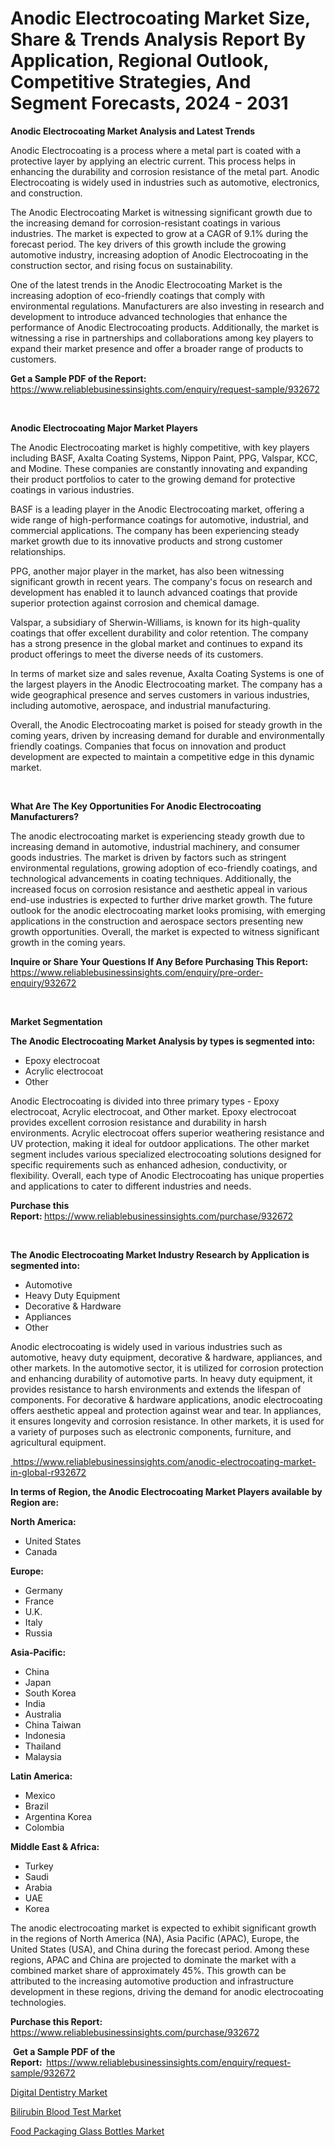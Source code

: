 <p><h1>Anodic Electrocoating Market Size, Share & Trends Analysis Report By Application, Regional Outlook, Competitive Strategies, And Segment Forecasts, 2024 - 2031</h1></p><p><strong>Anodic Electrocoating Market Analysis and Latest Trends</strong></p>
<p><p>Anodic Electrocoating is a process where a metal part is coated with a protective layer by applying an electric current. This process helps in enhancing the durability and corrosion resistance of the metal part. Anodic Electrocoating is widely used in industries such as automotive, electronics, and construction.</p><p>The Anodic Electrocoating Market is witnessing significant growth due to the increasing demand for corrosion-resistant coatings in various industries. The market is expected to grow at a CAGR of 9.1% during the forecast period. The key drivers of this growth include the growing automotive industry, increasing adoption of Anodic Electrocoating in the construction sector, and rising focus on sustainability.</p><p>One of the latest trends in the Anodic Electrocoating Market is the increasing adoption of eco-friendly coatings that comply with environmental regulations. Manufacturers are also investing in research and development to introduce advanced technologies that enhance the performance of Anodic Electrocoating products. Additionally, the market is witnessing a rise in partnerships and collaborations among key players to expand their market presence and offer a broader range of products to customers.</p></p>
<p><strong>Get a Sample PDF of the Report:&nbsp;</strong> <a href="https://www.reliablebusinessinsights.com/enquiry/request-sample/932672">https://www.reliablebusinessinsights.com/enquiry/request-sample/932672</a></p>
<p>&nbsp;</p>
<p><strong>Anodic Electrocoating Major Market Players</strong></p>
<p><p>The Anodic Electrocoating market is highly competitive, with key players including BASF, Axalta Coating Systems, Nippon Paint, PPG, Valspar, KCC, and Modine. These companies are constantly innovating and expanding their product portfolios to cater to the growing demand for protective coatings in various industries.</p><p>BASF is a leading player in the Anodic Electrocoating market, offering a wide range of high-performance coatings for automotive, industrial, and commercial applications. The company has been experiencing steady market growth due to its innovative products and strong customer relationships.</p><p>PPG, another major player in the market, has also been witnessing significant growth in recent years. The company's focus on research and development has enabled it to launch advanced coatings that provide superior protection against corrosion and chemical damage.</p><p>Valspar, a subsidiary of Sherwin-Williams, is known for its high-quality coatings that offer excellent durability and color retention. The company has a strong presence in the global market and continues to expand its product offerings to meet the diverse needs of its customers.</p><p>In terms of market size and sales revenue, Axalta Coating Systems is one of the largest players in the Anodic Electrocoating market. The company has a wide geographical presence and serves customers in various industries, including automotive, aerospace, and industrial manufacturing.</p><p>Overall, the Anodic Electrocoating market is poised for steady growth in the coming years, driven by increasing demand for durable and environmentally friendly coatings. Companies that focus on innovation and product development are expected to maintain a competitive edge in this dynamic market.</p></p>
<p>&nbsp;</p>
<p><strong>What Are The Key Opportunities For Anodic Electrocoating Manufacturers?</strong></p>
<p><p>The anodic electrocoating market is experiencing steady growth due to increasing demand in automotive, industrial machinery, and consumer goods industries. The market is driven by factors such as stringent environmental regulations, growing adoption of eco-friendly coatings, and technological advancements in coating techniques.  Additionally, the increased focus on corrosion resistance and aesthetic appeal in various end-use industries is expected to further drive market growth. The future outlook for the anodic electrocoating market looks promising, with emerging applications in the construction and aerospace sectors presenting new growth opportunities. Overall, the market is expected to witness significant growth in the coming years.</p></p>
<p><strong>Inquire or Share Your Questions If Any Before Purchasing This Report:</strong> <a href="https://www.reliablebusinessinsights.com/enquiry/pre-order-enquiry/932672">https://www.reliablebusinessinsights.com/enquiry/pre-order-enquiry/932672</a></p>
<p>&nbsp;</p>
<p><strong>Market Segmentation</strong></p>
<p><strong>The Anodic Electrocoating Market Analysis by types is segmented into:</strong></p>
<p><ul><li>Epoxy electrocoat</li><li>Acrylic electrocoat</li><li>Other</li></ul></p>
<p><p>Anodic Electrocoating is divided into three primary types - Epoxy electrocoat, Acrylic electrocoat, and Other market. Epoxy electrocoat provides excellent corrosion resistance and durability in harsh environments. Acrylic electrocoat offers superior weathering resistance and UV protection, making it ideal for outdoor applications. The other market segment includes various specialized electrocoating solutions designed for specific requirements such as enhanced adhesion, conductivity, or flexibility. Overall, each type of Anodic Electrocoating has unique properties and applications to cater to different industries and needs.</p></p>
<p><strong>Purchase this Report:&nbsp;</strong><a href="https://www.reliablebusinessinsights.com/purchase/932672">https://www.reliablebusinessinsights.com/purchase/932672</a></p>
<p>&nbsp;</p>
<p><strong>The Anodic Electrocoating Market Industry Research by Application is segmented into:</strong></p>
<p><ul><li>Automotive</li><li>Heavy Duty Equipment</li><li>Decorative & Hardware</li><li>Appliances</li><li>Other</li></ul></p>
<p><p>Anodic electrocoating is widely used in various industries such as automotive, heavy duty equipment, decorative & hardware, appliances, and other markets. In the automotive sector, it is utilized for corrosion protection and enhancing durability of automotive parts. In heavy duty equipment, it provides resistance to harsh environments and extends the lifespan of components. For decorative & hardware applications, anodic electrocoating offers aesthetic appeal and protection against wear and tear. In appliances, it ensures longevity and corrosion resistance. In other markets, it is used for a variety of purposes such as electronic components, furniture, and agricultural equipment.</p></p>
<p><a href="https://www.reliablebusinessinsights.com/anodic-electrocoating-market-in-global-r932672">&nbsp;https://www.reliablebusinessinsights.com/anodic-electrocoating-market-in-global-r932672</a></p>
<p><strong>In terms of Region, the Anodic Electrocoating Market Players available by Region are:</strong></p>
<p>
    <p> <strong> North America: </strong>
        <ul>
            <li>United States</li>
            <li>Canada</li>
        </ul>
        </p> 
    <p> <strong> Europe: </strong>
        <ul>
            <li>Germany</li>
            <li>France</li>
            <li>U.K.</li>
            <li>Italy</li>
            <li>Russia</li>
        </ul>
        </p> 
    <p> <strong> Asia-Pacific: </strong>
        <ul>
            <li>China</li>
            <li>Japan</li>
            <li>South Korea</li>
            <li>India</li>
            <li>Australia</li>
            <li>China Taiwan</li>
            <li>Indonesia</li>
            <li>Thailand</li>
            <li>Malaysia</li>
        </ul>
        </p> 
    <p> <strong> Latin America: </strong>
        <ul>
            <li>Mexico</li>
            <li>Brazil</li>
            <li>Argentina Korea</li>
            <li>Colombia</li>
        </ul>
        </p> 
    <p> <strong> Middle East & Africa: </strong>
        <ul>
            <li>Turkey</li>
            <li>Saudi</li>
            <li>Arabia</li>
            <li>UAE</li>
            <li>Korea</li>
        </ul>
    </p>
    </p>
<p><p>The anodic electrocoating market is expected to exhibit significant growth in the regions of North America (NA), Asia Pacific (APAC), Europe, the United States (USA), and China during the forecast period. Among these regions, APAC and China are projected to dominate the market with a combined market share of approximately 45%. This growth can be attributed to the increasing automotive production and infrastructure development in these regions, driving the demand for anodic electrocoating technologies.</p></p>
<p><strong>Purchase this Report: </strong><a href="https://www.reliablebusinessinsights.com/purchase/932672">https://www.reliablebusinessinsights.com/purchase/932672</a></p>
<p>&nbsp;<strong>Get a Sample PDF of the Report:&nbsp;&nbsp;</strong><a href="https://www.reliablebusinessinsights.com/enquiry/request-sample/932672">https://www.reliablebusinessinsights.com/enquiry/request-sample/932672</a></p>
<p><strong></strong></p>
<p><p><a href="https://www.linkedin.com/pulse/decoding-digital-dentistry-market-metrics-share-trends-jiaxe?trackingId=ZzuVlnMC0mgYSvsIcMYYJA%3D%3D">Digital Dentistry Market</a></p><p><a href="https://www.linkedin.com/pulse/bilirubin-blood-test-market-size-trends-complete-industry-5gqte?trackingId=zbfVjorONY8XnP5WQMynqg%3D%3D">Bilirubin Blood Test Market</a></p><p><a href="https://github.com/mabutironaldo/Market-Research-Report-List-4/blob/main/food-packaging-glass-bottles-market.md">Food Packaging Glass Bottles Market</a></p></p>